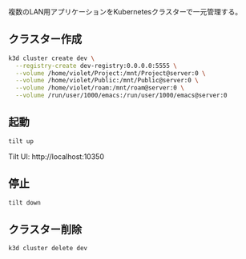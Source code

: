 複数のLAN用アプリケーションをKubernetesクラスターで一元管理する。

## クラスター作成

```bash
k3d cluster create dev \
  --registry-create dev-registry:0.0.0.0:5555 \
  --volume /home/violet/Project:/mnt/Project@server:0 \
  --volume /home/violet/Public:/mnt/Public@server:0 \
  --volume /home/violet/roam:/mnt/roam@server:0 \
  --volume /run/user/1000/emacs:/run/user/1000/emacs@server:0
```

## 起動

```bash
tilt up
```

Tilt UI: http://localhost:10350

## 停止

```bash
tilt down
```

## クラスター削除

```bash
k3d cluster delete dev
```
